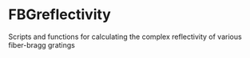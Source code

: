 # FBGreflectivity
Scripts and functions for calculating the complex reflectivity of various fiber-bragg gratings
